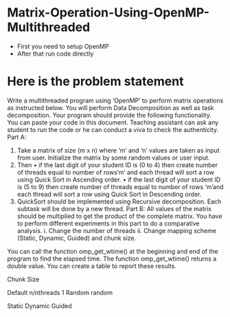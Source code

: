 # Matrix-Operation-Using-OpenMP-Multithreaded
 
- First you need to setup OpenMP
- After that run code directly

# Here is the problem statement
Write a multithreaded program using ‘OpenMP’ to perform matrix operations as instructed below. You
will perform Data Decomposition as well as task decomposition. Your program should provide the
following functionality. You can paste your code in this document. Teaching assistant can ask any student
to run the code or he can conduct a viva to check the authenticity.
Part A:
1. Take a matrix of size (m x n) where ‘m’ and ‘n’ values are taken as input from user. Initialize the
matrix by some random values or user input.
2. Then
• if the last digit of your student ID is (0 to 4) then create number of threads equal to number of
rows‘m’ and each thread will sort a row using Quick Sort in Ascending order.
• if the last digit of your student ID is (5 to 9) then create number of threads equal to number of
rows ‘m’and each thread will sort a row using Quick Sort in Descending order.
3. QuickSort should be implemented using Recursive decomposition. Each subtask will be done by a new
thread.
Part B:
All values of the matrix should be multiplied to get the product of the complete matrix. You have to
perform different experiments in this part to do a comparative analysis.
i. Change the number of threads
ii. Change mapping scheme (Static, Dynamic, Guided) and chunk size.

You can call the function omp_get_wtime() at the beginning and end of the program to find the elapsed
time. The function omp_get_wtime() returns a double value. You can create a table to report these results.

Chunk Size

Default n/nthreads 1 Random random

Static
Dynamic
Guided

